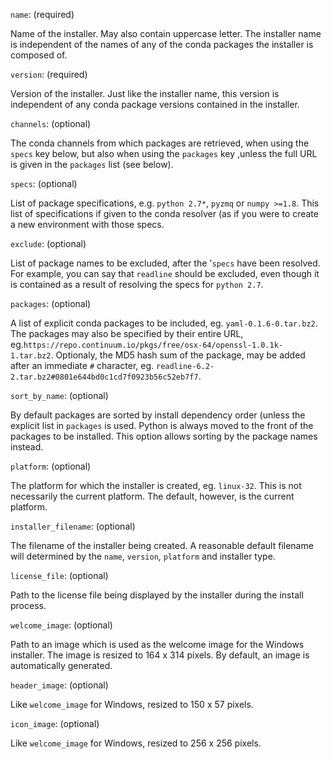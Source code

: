 
`name`: (required)

Name of the installer.  May also contain uppercase letter.  The installer
name is independent of the names of any of the conda packages the installer
is composed of.


`version`: (required)

Version of the installer.  Just like the installer name, this version
is independent of any conda package versions contained in the installer.


`channels`: (optional)

The conda channels from which packages are retrieved, when using the `specs`
key below, but also when using the `packages` key ,unless the full URL is
given in the `packages` list (see below).


`specs`: (optional)

List of package specifications, e.g. `python 2.7*`, `pyzmq` or `numpy >=1.8`.
This list of specifications if given to the conda resolver (as if you were
to create a new environment with those specs.


`exclude`: (optional)

List of package names to be excluded, after the '`specs` have been resolved.
For example, you can say that `readline` should be excluded, even though it
is contained as a result of resolving the specs for `python 2.7`.


`packages`: (optional)

A list of explicit conda packages to be included, eg. `yaml-0.1.6-0.tar.bz2`.
The packages may also be specified by their entire URL,
eg.`https://repo.continuum.io/pkgs/free/osx-64/openssl-1.0.1k-1.tar.bz2`.
Optionaly, the MD5 hash sum of the package, may be added after an immediate
`#` character, eg. `readline-6.2-2.tar.bz2#0801e644bd0c1cd7f0923b56c52eb7f7`.


`sort_by_name`: (optional)

By default packages are sorted by install dependency order (unless the
explicit list in `packages` is used.  Python is always moved to the front
of the packages to be installed.  This option allows sorting by the package
names instead.


`platform`: (optional)

The platform for which the installer is created, eg. `linux-32`.  This is
not necessarily the current platform.  The default, however, is the current
platform.


`installer_filename`: (optional)

The filename of the installer being created.  A reasonable default filename
will determined by the `name`, `version`, `platform` and installer type.


`license_file`: (optional)

Path to the license file being displayed by the installer during the install
process.


`welcome_image`: (optional)

Path to an image which is used as the welcome image for the Windows
installer.  The image is resized to 164 x 314 pixels.
By default, an image is automatically generated.


`header_image`: (optional)

Like `welcome_image` for Windows, resized to 150 x 57 pixels.


`icon_image`: (optional)

Like `welcome_image` for Windows, resized to 256 x 256 pixels.

